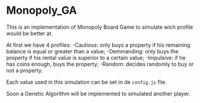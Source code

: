 # Monopoly_GA

This is an implementation of Monopoly Board Game to simulate wich profile would be better at.

At first we have 4 profiles:
-Cautious: only buys a property if his remaining balance is equal or greater than a value;
-Demmanding: only buys the property if his rental value is superior to a certain value;
-Impulsive: if he has coins enough, buys the property;
-Random: decides randomly to buy or not a property.

Each value used in this simulation can be set in de `config.js` file.

Soon a Genetic Algorithm will be implemented to simulated another player.